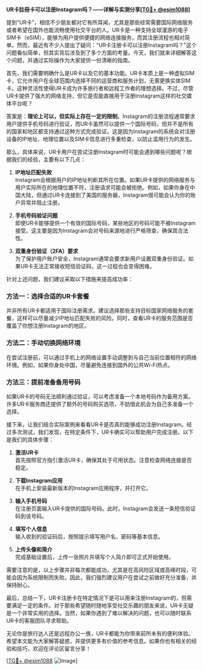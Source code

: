 **UR卡註冊卡可以注册Instagram吗？——详解与实测分享[[TG💪+ @esim1088](https://t.me/s/esim1088)]**

提到“UR卡”，相信不少朋友都对它有所耳闻，尤其是那些经常需要国际网络服务或者希望在国外也能流畅使用社交平台的人。UR卡是一种支持全球漫游的电子SIM卡（eSIM），能够为用户提供便捷的网络连接服务，而其注册流程也相对简单。然而，最近有不少人提出了疑问：“UR卡注册卡可以注册Instagram吗？”这个问题看似简单，但其实背后涉及到了多个方面的考量。今天，我们就来详细解答这个问题，并通过实际操作为大家提供一份清晰的指南。

首先，我们需要明确什么是UR卡以及它的基本功能。UR卡本质上是一种虚拟SIM卡，它允许用户在全球范围内选择不同的运营商和服务计划，无需更换实体SIM卡。这种灵活性使得UR卡成为许多旅行者和远程工作者的理想选择。不过，尽管UR卡提供了强大的网络支持，但它是否能直接用于注册Instagram这样的社交媒体平台呢？

答案是：**理论上可以，但实际上存在一定的限制**。Instagram的注册流程通常要求用户提供手机号码进行验证，而UR卡虽然可以提供一个国际号码，但并不是所有的国家和地区都支持通过这种方式完成验证。这是因为Instagram的系统会对注册设备的IP地址、地理位置以及SIM卡信息进行多重检查，以防止滥用行为的发生。

那么，具体来说，UR卡用户在尝试注册Instagram时可能会遇到哪些问题呢？根据我们的经验，主要有以下几点：

1. **IP地址匹配失败**  
   Instagram会根据用户的IP地址判断其所在位置。如果UR卡提供的网络服务与用户实际所在的地理位置不符，注册请求可能会被拒绝。例如，如果你身在中国大陆，但通过UR卡连接到了美国的服务器，Instagram很可能会认为你的账户异常并阻止注册。

2. **手机号码验证问题**  
   即使UR卡能够提供一个有效的国际号码，某些地区的号码可能不被Instagram接受。这主要是因为Instagram会对号码来源地进行严格筛查，确保其合法性。

3. **双重身份验证（2FA）要求**  
   为了保护用户账户安全，Instagram通常会要求新用户设置双重身份验证。如果UR卡无法正常接收短信验证码，这一过程也会变得困难。

针对上述问题，我们建议采取以下措施来提高成功率：

### 方法一：选择合适的UR卡套餐
并非所有UR卡都适用于国际注册需求。建议选择那些支持目标国家网络服务的套餐，这样可以尽量减少IP地址匹配失败的风险。同时，查看UR卡的服务范围是否覆盖了你想注册Instagram的地区。

### 方法二：手动切换网络环境
在尝试注册前，可以通过手机上的网络设置手动调整到与自己当前位置相符的网络环境。例如，如果你身处中国，尽量避免连接到国外的公共Wi-Fi热点。

### 方法三：提前准备备用号码
如果UR卡的号码无法顺利通过验证，可以考虑准备一个本地号码作为备用方案。许多UR卡服务商还提供了额外的号码购买选项，不妨借此机会为自己多准备一个选择。

接下来，让我们结合实际案例来看看UR卡是否真的能够成功注册Instagram。经过多次测试，我们发现，在特定条件下，UR卡确实可以帮助用户完成注册。以下是我们的具体步骤：

1. **激活UR卡**  
   首先按照官方指引激活UR卡，确保其处于可用状态。注意检查网络连接是否稳定。

2. **下载Instagram应用**  
   在手机上安装最新版本的Instagram应用程序，并打开它。

3. **输入手机号码**  
   在注册页面输入UR卡提供的国际号码。此时，Instagram会发送一条短信验证码到该号码。

4. **填写个人信息**  
   输入收到的验证码后，按照提示填写用户名、密码等基本信息。

5. **上传头像和简介**  
   完成基础设置后，上传一张照片并填写个人简介即可正式开始使用。

需要注意的是，以上步骤并非每次都能成功，尤其是在高风险区域或高峰时段，可能会因为系统限制而失败。因此，我们强烈建议用户在尝试之前做好充分准备，并保持耐心。

最后，总结一下，UR卡注册卡在特定情况下是可以用来注册Instagram的，但需要满足一定的条件。对于那些希望随时随地享受社交乐趣的朋友来说，UR卡无疑是一个非常实用的选择。当然，如果你遇到了难以解决的问题，也可以随时联系UR卡的客服团队寻求帮助。

无论你是旅行达人还是远程办公一族，UR卡都能为你带来前所未有的便利体验。希望本文能为大家解答疑惑，并提供更多有价值的参考信息。如果你也有相关的经验和技巧，欢迎在评论区留言分享！

[[TG💪+ @esim1088](https://t.me/s/esim1088) ![Image](https://i.postimg.cc/4NQfJmqS/Snipaste-2025-05-13-00-14-12.png)]